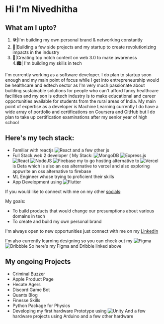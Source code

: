 # Hi I'm Nivedhitha

## What am I upto?<br>

1. 🛠️|I'm building my own personal brand & networking constantly<br>
2. 🤖|Building a few side projects and my startup to create revolutionizing impacts in the industry<br>
3. 🎥|Creating top notch content on web 3.0 to make awareness<br>
4.🏙️| I'm building my skills in tech<br>

I'm currently working as a software developer. I do plan to startup soon enough and my main point of focus while I get into entrepreneurship would be healthcare and edtech sector as I'm very much passionate about building sustainable solutions for people who can't afford fancy healthcare facilities and my son is edtech industry is to make educational and career opportunities available for students from the rural areas of India. My main point of expertise as a developer is Machine Learning currently I do have a wide array of portfolio and certifications on Coursera and GitHub but I do plan to take up certification examinations after my senior year of high school

## Here's my tech stack: <br>

- Familiar with reactjs ![React](https://img.shields.io/badge/react-%2320232a.svg?style=for-the-badge&logo=react&logoColor=%2361DAFB) and a few other js
- Full Stack web 2 developer ( My Stack: ![MongoDB](https://img.shields.io/badge/MongoDB-%234ea94b.svg?style=for-the-badge&logo=mongodb&logoColor=white) ![Express.js](https://img.shields.io/badge/express.js-%23404d59.svg?style=for-the-badge&logo=express&logoColor=%2361DAFB) ![React](https://img.shields.io/badge/react-%2320232a.svg?style=for-the-badge&logo=react&logoColor=%2361DAFB) ![NodeJS](https://img.shields.io/badge/node.js-6DA55F?style=for-the-badge&logo=node.js&logoColor=white) ![Firebase](https://img.shields.io/badge/Firebase-039BE5?style=for-the-badge&logo=Firebase&logoColor=white) my to go hosting alternative to ![Vercel](https://img.shields.io/badge/vercel-%23000000.svg?style=for-the-badge&logo=vercel&logoColor=white) is Deta which is also an oss alternative to vercel and also exploring appwrite an oss alternative to firebase
- ML Engineer whose trying to proficient their skills
- App Development using ![Flutter](https://img.shields.io/badge/Flutter-%2302569B.svg?style=for-the-badge&logo=Flutter&logoColor=white) 

If you would like to connect with me on my other [socials](https://lu.ma/nived):<br>


My goals:<br>

- To build products that would change our presumptions about various domains in tech<br>
- To create and build my own personal brand<br>

I'm always open to new opportunities just connect with me on my [LinkedIn](https://linkedin.com/in/chroeus)

I'm also currently learning designing so you can check out my ![Figma](https://img.shields.io/badge/figma-%23F24E1E.svg?style=for-the-badge&logo=figma&logoColor=white) ![Dribbble](https://img.shields.io/badge/Dribbble-EA4C89?style=for-the-badge&logo=dribbble&logoColor=white)
So here's my Figma and Dribble linked above

## My ongoing Projects<br>

- Criminal Buzzer
- Apple Product Page
- Hecate Agers
- Discord Game Bot
- Quants Blog
- Finesse Skills
- Python Package for Physics
- Developing my first hardware Prototype using  ![Unity](https://img.shields.io/badge/unity-%23000000.svg?style=for-the-badge&logo=unity&logoColor=white)
And a few hardware projects using Arduino and a few other hardware
